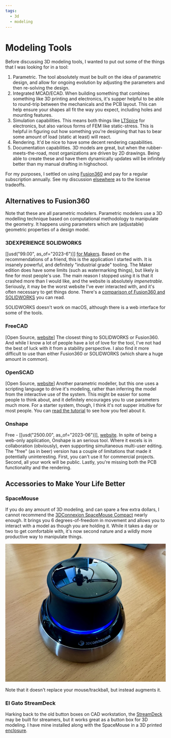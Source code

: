 ```yaml
---
tags:
  - 3d
  - modeling
---
```

# Modeling Tools

Before discussing 3D modeling tools, I wanted to put out some of the things that
I was looking for in a tool:

1. Parametric. The tool absolutely must be built on the idea of parametric
   design, and allow for ongoing evolution by adjusting the parameters and then
   re-solving the design.
2. Integrated MCAD/ECAD. When building something that combines something like 3D
   printing and electronics, it's supper helpful to be able to round-trip between
   the mechanicals and the PCB layout. This can help ensure your shapes all fit
   the way you expect, including holes and mounting features.
3. Simulation capabilities. This means both things like
   [LTSpice](https://en.wikipedia.org/wiki/LTspice) for electronics, but also
   various forms of FEM like static-stress. This is helpful in figuring out how
   something you're designing that has to bear some amount of load (static at
   least) will react.
4. Rendering. It'd be nice to have some decent rendering capabilities.
5. Documentation capabilities. 3D models are great, but when the
   rubber-meets-the-road, most organizations are driven by 2D drawings. Being
   able to create these and have them dynamically updates will be infinitely
   better than my manual drafting in highschool.

For my purposes, I settled on using
[Fusion360](https://www.autodesk.com/products/fusion-360/overview?term=1-YEAR&tab=subscription)
and pay for a regular subscription annually. See my discussion
[elsewhere](fusion360.md) as to the license tradeoffs.

## Alternatives to Fusion360

Note that these are all parametric modelers. Parametric modelers use a 3D
modelling technique based on computational methodology to manipulate the
geometry. It happens using parameters which are (adjustable) geometric
properties of a design model.

### 3DEXPERIENCE SOLIDWORKS

[[usd("99.00", as_of="2023-6")]] [for Makers](https://www.solidworks.com/solution/3dexperience-solidworks-makers).
Based on the recommendations of a friend, this is the application I started
with. It is insanely powerful, and definitely "industrial grade" tooling. The
Maker edition does have some limits (such as watermarking things), but likely is
fine for most people's use. The main reason I stopped using it is that it
crashed more than I would like, and the website is absolutely _impenetrable_.
Seriously, it may be the worst website I've ever interacted with, and it's often
necessary to get things done. There's a [comparison of Fusion360 and
SOLIDWORKS](https://all3dp.com/2/fusion-360-vs-solidworks-cad-software-compared-side-by-side/)
you can read.

SOLIDWORKS doesn't work on macOS, although there is a web interface for some of
the tools.

### FreeCAD

[Open Source, [website](https://www.freecad.org/)] The closest thing to
SOLIDWORKS or Fusion360. And while I know a lot of people have a lot of love for
the tool, I've not had the best of luck with it from a stability perspective. I
also find it more difficult to use than either Fusion360 or SOLIDWORKS (which
share a huge amount in common).

### OpenSCAD

[Open Source, [website](https://openscad.org/)] Another parametric modeller, but
this one uses a scripting language to drive it's modeling, rather than inferring
the model from the interactive use of the system. This might be easier for some
people to think about, and it definitely encourages you to use parameters much
more. For a starter system, though, I think it's not supper intuitive for most
people. You can [read the
tutorial](https://en.wikibooks.org/wiki/OpenSCAD_Tutorial/Chapter_1) to see how
you feel about it.

### Onshape

Free - [[usd("2500.00", as_of="2023-06")]],
[website](https://www.onshape.com/en/). In spite of being a web-only
application, Onshape is an serious tool. Where it excels is in
collaboration (obviously), even supporting simultaneous multi-user
editing. The "free" (as in beer) version has a couple of limitations
that made it potentially uninteresting. First, you can't use it for
commercial projects. Second, all your work will be public. Lastly,
you're missing both the PCB functionality and the rendering.

## Accessories to Make Your Life Better

### SpaceMouse

If you do any amount of 3D modeling, and can spare a few extra dollars,
I cannot recommend the [3DConnexion SpaceMouse
Compact](https://3dconnexion.com/uk/product/spacemouse-compact/) nearly
enough. It brings you 6 degrees-of-freedom in movement and allows you to
interact with a model as though you are holding it. While it takes a day
or two to get comfortable with, it's now second nature and a wildly more
productive way to manipulate things.

![SpaceMouse Compact](../img/spacemouse-compact.jpg)

Note that it doesn't replace your mouse/trackball, but instead augments it.

### El Gato StreamDeck

Harking back to the old button boxes on CAD workstation, the
[StreamDeck](https://www.elgato.com/us/en/s/welcome-to-stream-deck) may be built
for streamers, but it works great as a button box for 3D modeling. I have mine
installed along with the SpaceMouse in a 3D printed
[enclosure](https://www.printables.com/model/42505-spacemouse-streamdeck-mount).
